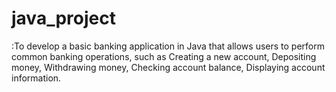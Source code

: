 # java_project
:To develop a basic banking application in Java that allows users to perform
 common banking operations, such as Creating a new account, Depositing money,
 Withdrawing money, Checking account balance, Displaying account information.
